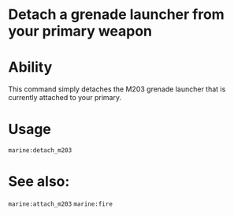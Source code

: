 # Detach a grenade launcher from your primary weapon

# Ability
This command simply detaches the M203 grenade launcher that is currently attached to your primary. 
# Usage
`marine:detach_m203`

# See also:
`marine:attach_m203`
`marine:fire`

